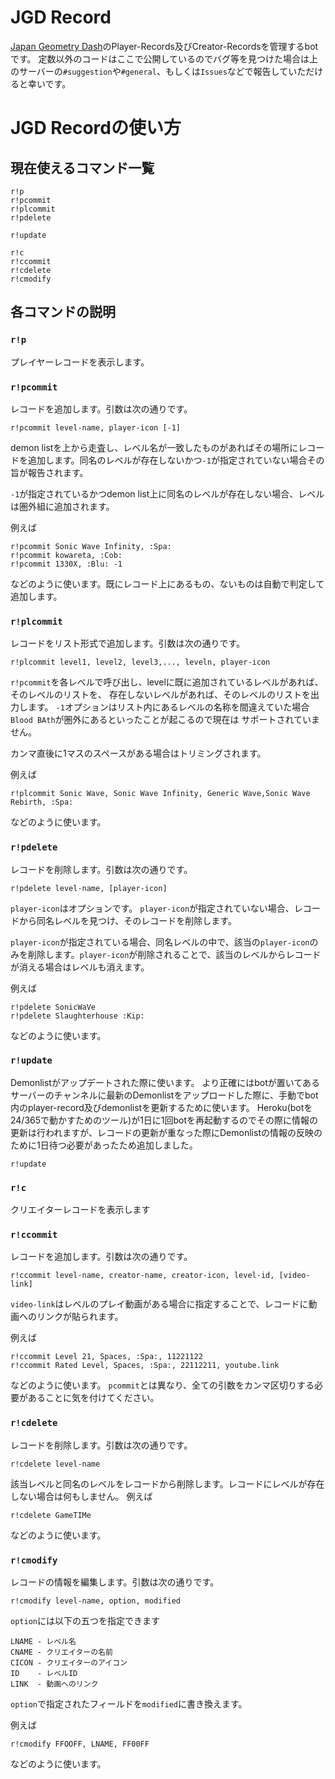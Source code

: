 # JGD Record
[Japan Geometry Dash](https://discord.gg/G3ACWnU)のPlayer-Records及びCreator-Recordsを管理するbotです。
定数以外のコードはここで公開しているのでバグ等を見つけた場合は上のサーバーの`#suggestion`や`#general`、もしくは`Issues`などで報告していただけると幸いです。

# JGD Recordの使い方

## **現在使えるコマンド一覧**
```
r!p
r!pcommit
r!plcommit
r!pdelete

r!update

r!c
r!ccommit
r!cdelete
r!cmodify
```

## **各コマンドの説明**

### `r!p`
プレイヤーレコードを表示します。

### `r!pcommit`
レコードを追加します。引数は次の通りです。
```
r!pcommit level-name, player-icon [-1]
```

demon listを上から走査し、レベル名が一致したものがあればその場所にレコードを追加します。同名のレベルが存在しないかつ`-1`が指定されていない場合その旨が報告されます。

`-1`が指定されているかつdemon list上に同名のレベルが存在しない場合、レベルは圏外組に追加されます。

例えば
```
r!pcommit Sonic Wave Infinity, :Spa:
r!pcommit kowareta, :Cob:
r!pcommit 1330X, :Blu: -1
```

などのように使います。既にレコード上にあるもの、ないものは自動で判定して追加します。

### `r!plcommit`
レコードをリスト形式で追加します。引数は次の通りです。
```
r!plcommit level1, level2, level3,..., leveln, player-icon
```

`r!pcommit`を各レベルで呼び出し、levelに既に追加されているレベルがあれば、そのレベルのリストを、
存在しないレベルがあれば、そのレベルのリストを出力します。
`-1`オプションはリスト内にあるレベルの名称を間違えていた場合`Blood BAth`が圏外にあるといったことが起こるので現在は
サポートされていません。

カンマ直後に1マスのスペースがある場合はトリミングされます。

例えば
```
r!plcommit Sonic Wave, Sonic Wave Infinity, Generic Wave,Sonic Wave Rebirth, :Spa:
```
などのように使います。

### `r!pdelete`
レコードを削除します。引数は次の通りです。
```
r!pdelete level-name, [player-icon]
```

`player-icon`はオプションです。
`player-icon`が指定されていない場合、レコードから同名レベルを見つけ、そのレコードを削除します。

`player-icon`が指定されている場合、同名レベルの中で、該当の`player-icon`のみを削除します。`player-icon`が削除されることで、該当のレベルからレコードが消える場合はレベルも消えます。

例えば
```
r!pdelete SonicWaVe
r!pdelete Slaughterhouse :Kip:
```

などのように使います。

### `r!update`
Demonlistがアップデートされた際に使います。
より正確にはbotが置いてあるサーバーのチャンネルに最新のDemonlistをアップロードした際に、手動でbot内のplayer-record及びdemonlistを更新するために使います。
Heroku(botを24/365で動かすためのツール)が1日に1回botを再起動するのでその際に情報の更新は行われますが、レコードの更新が重なった際にDemonlistの情報の反映のために1日待つ必要があったため追加しました。
```
r!update
```


### `r!c`
クリエイターレコードを表示します

### `r!ccommit`
レコードを追加します。引数は次の通りです。
```
r!ccommit level-name, creator-name, creator-icon, level-id, [video-link]
```

`video-link`はレベルのプレイ動画がある場合に指定することで、レコードに動画へのリンクが貼られます。

例えば
```
r!ccommit Level 21, Spaces, :Spa:, 11221122
r!ccommit Rated Level, Spaces, :Spa:, 22112211, youtube.link
```
などのように使います。
`pcommit`とは異なり、全ての引数をカンマ区切りする必要があることに気を付けてください。

### `r!cdelete`
レコードを削除します。引数は次の通りです。
```
r!cdelete level-name
```

該当レベルと同名のレベルをレコードから削除します。レコードにレベルが存在しない場合は何もしません。
例えば
```
r!cdelete GameTIMe
```
などのように使います。

### `r!cmodify`
レコードの情報を編集します。引数は次の通りです。
```
r!cmodify level-name, option, modified
```

`option`には以下の五つを指定できます
```
LNAME - レベル名
CNAME - クリエイターの名前
CICON - クリエイターのアイコン
ID    - レベルID
LINK  - 動画へのリンク
```

`option`で指定されたフィールドを`modified`に書き換えます。

例えば
```
r!cmodify FFOOFF, LNAME, FF00FF
```
などのように使います。

